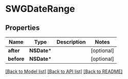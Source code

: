 # SWGDateRange

## Properties
Name | Type | Description | Notes
------------ | ------------- | ------------- | -------------
**after** | **NSDate*** |  | [optional] 
**before** | **NSDate*** |  | [optional] 

[[Back to Model list]](../README.md#documentation-for-models) [[Back to API list]](../README.md#documentation-for-api-endpoints) [[Back to README]](../README.md)


